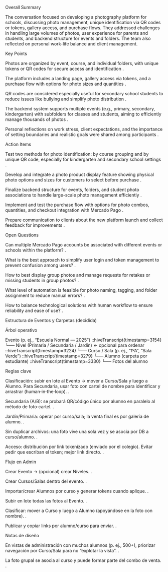 Overall Summary

The conversation focused on developing a photography platform for schools, discussing photo management, unique identification via QR codes or tokens, gallery access, and purchase flows. They addressed challenges in handling large volumes of photos, user experience for parents and students, and backend structure for events and folders. The team also reflected on personal work-life balance and client management.

Key Points

Photos are organized by event, course, and individual folders, with unique tokens or QR codes for secure access and identification   .

The platform includes a landing page, gallery access via tokens, and a purchase flow with options for photo sizes and quantities    .

QR codes are considered especially useful for secondary school students to reduce issues like bullying and simplify photo distribution   .

The backend system supports multiple events (e.g., primary, secondary, kindergarten) with subfolders for classes and students, aiming to efficiently manage thousands of photos   .

Personal reflections on work stress, client expectations, and the importance of setting boundaries and realistic goals were shared among participants   .

Action Items

Test two methods for photo identification: by course grouping and by unique QR code, especially for kindergarten and secondary school settings  .

Develop and integrate a photo product display feature showing physical photo options and sizes for customers to select before purchase   .

Finalize backend structure for events, folders, and student photo associations to handle large-scale photo management efficiently   .

Implement and test the purchase flow with options for photo combos, quantities, and checkout integration with Mercado Pago   .

Prepare communication to clients about the new platform launch and collect feedback for improvements  .

Open Questions

Can multiple Mercado Pago accounts be associated with different events or schools within the platform?  .

What is the best approach to simplify user login and token management to prevent confusion among users?  .

How to best display group photos and manage requests for retakes or missing students in group photos?  .

What level of automation is feasible for photo naming, tagging, and folder assignment to reduce manual errors?  .

How to balance technological solutions with human workflow to ensure reliability and ease of use?  .

Estructura de Eventos y Carpetas (decidida)

Árbol operativo

Evento (p. ej., “Escuela Normal — 2025”) ::hiveTranscript{timestamp=3154}
└── Nivel (Primaria / Secundaria / Jardín)   ← opcional para ordenar ::hiveTranscript{timestamp=3224}
    └── Curso / Sala (p. ej., “1ºA”, “Sala Verde”) ::hiveTranscript{timestamp=3279}
        └── Alumno (carpeta por estudiante) ::hiveTranscript{timestamp=3330}
            └── Fotos del alumno

Reglas clave

Clasificación: subir en lote al Evento → mover a Curso/Sala y luego a Alumno. Para Secundaria, usar foto con cartel de nombre para identificar y arrastrar (human‑in‑the‑loop).   .

Secundaria (A/B): se probará QR/código único por alumno en paralelo al método de foto‑cartel.   .

Jardín/Primaria: operar por curso/sala; la venta final es por galería de alumno.  .

Sin duplicar archivos: una foto vive una sola vez y se asocia por DB a curso/alumno. .

Acceso: distribución por link tokenizado (enviado por el colegio). Evitar pedir que escriban el token; mejor link directo.  .

Flujo en Admin

Crear Evento → (opcional) crear Niveles.  .

Crear Cursos/Salas dentro del evento. .

Importar/crear Alumnos por curso y generar tokens cuando aplique. .

Subir en lote todas las fotos al Evento. .

Clasificar: mover a Curso y luego a Alumno (apoyándose en la foto con nombre).  .

Publicar y copiar links por alumno/curso para enviar.  .

Notas de diseño

En vistas de administración con muchos alumnos (p. ej., 500+), priorizar navegación por Curso/Sala para no “explotar la vista”.  .

La foto grupal se asocia al curso y puede formar parte del combo de venta. .

